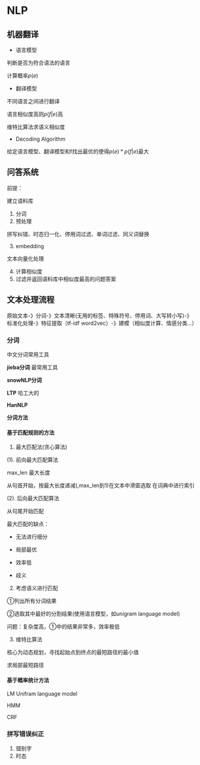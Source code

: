 # NLP

## 机器翻译

+ 语言模型

判断是否为符合语法的语言

计算概率$p(e)$

+ 翻译模型

不同语言之间进行翻译

语言相似度高则$p(f|e)$高

维特比算法求语义相似度

+ Decoding Algorithm

给定语言模型、翻译模型和f找出最优的使得$p(e)*p(f|e)$最大



## 问答系统

前提：

建立语料库

1. 分词
2. 预处理

拼写纠错、时态归一化、停用词过滤、单词过滤、同义词替换

3. embedding

文本向量化处理

4. 计算相似度
5. 过滤并返回语料库中相似度最高的问题答案



## 文本处理流程

原始文本-》分词-》文本清晰(无用的标签、特殊符号、停用词、大写转小写)-》标准化处理-》特征提取（tf-idf word2vec）-》建模（相似度计算、情感分类...）

### 分词

中文分词常用工具

**jieba分词**  最常用工具

**snowNLP分词**

**LTP** 哈工大的

**HanNLP**

**分词方法**

#### 基于匹配规则的方法

1. 最大匹配法(贪心算法)

(1). 前向最大匹配算法

max_len 最大长度

从句首开始，按最大长度递减(,max_len到1)在文本中滑窗选取 在词典中进行索引

(2). 后向最大匹配算法

从句尾开始匹配

最大匹配的缺点：

+ 无法进行细分

+ 局部最优

+ 效率低
+ 歧义

2. 考虑语义进行匹配

①列出所有分词结果

②选取其中最好的分割结果(使用语言模型，如unigram language model)

问题：复杂度高，①中的结果非常多，效率极低

3. 维特比算法

核心为动态规划，寻找起始点到终点的最短路径的最小值

求局部最短路径

#### 基于概率统计方法

LM	Unifram language model

HMM

CRF



### 拼写错误纠正

1. 错别字
2. 时态













